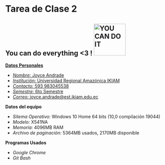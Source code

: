 # Tarea de Clase 2 

## You can do everything <3 !  <a href="hhttps://www.crehana.com/blog/estilo-vida/que-es-kawaii/"> <img alt="YOU CAN DO IT" src="https://crehana-blog.imgix.net/media/filer_public/e8/72/e872c921-cc1c-4c9e-8dcf-0c480f7554c9/ilustracion_kawaii_animales_beckycas.jpg?auto=format&q=50" width="100" height="100">

**Datos Personales**
- *Nombre:* Joyce Andrade
- *Institución:* Universidad Regional Amazónica IKIAM
- *Contacto:* 593 983045538
- *Semestre:* 6to Semestre
- *Correo:* joyce.andrade@est.ikiam.edu.ec

**Datos del equipo**
- *Sitema Operativo:* Windows 10 Home 64 bits (10,0 compilación 19044)
- *Modelo:* X541NA
- *Memoria:* 4096MB RAM 
- *Archivo de paginación:* 5364MB usados, 2170MB disponible 

**Programas Usados** 
- *Google Chrome*
- *Git Bash* 
